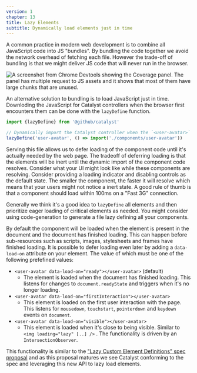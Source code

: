 ```yaml
---
version: 1
chapter: 13
title: Lazy Elements
subtitle: Dynamically load elements just in time
---
```


A common practice in modern web development is to combine all JavaScript code into JS "bundles". By bundling the code together we avoid the network overhead of fetching each file. However the trade-off of bundling is that we might deliver JS code that will never run in the browser.

![A screenshot from Chrome Devtools showing the Coverage panel. The panel has multiple request to JS assets and it shows that most of them have large chunks that are unused.](/catalyst/guide/devtools-coverage.png)

An alternative solution to bundling is to load JavaScript just in time. Downloding the JavaScript for Catalyst controllers when the browser first encounters them can be done with the `lazyDefine` function.

```typescript
import {lazyDefine} from '@github/catalyst'

// Dynamically import the Catalyst controller when the `<user-avatar>` tag is seen.
lazyDefine('user-avatar', () => import('./components/user-avatar'))
```

Serving this file allows us to defer loading of the component code until it's actually needed by the web page. The tradeoff of deferring loading is that the elements will be inert until the dynamic import of the component code resolves. Consider what your UI might look like while these components are resolving. Consider providing a loading indicator and disabling controls as the default state. The smaller the component, the faster it will resolve which means that your users might not notice a inert state. A good rule of thumb is that a component should load within 100ms on a "Fast 3G" connection.

Generally we think it's a good idea to `lazyDefine` all elements and then prioritize eager loading of ciritical elements as needed. You might consider using code-generation to generate a file lazy defining all your components.

By default the component will be loaded when the element is present in the document and the document has finished loading. This can happen before sub-resources such as scripts, images, stylesheets and frames have finished loading. It is possible to defer loading even later by adding a `data-load-on` attribute on your element. The value of which must be one of the following prefefined values:

- `<user-avatar data-load-on="ready"></user-avatar>` (default)
	- The element is loaded when the document has finished loading. This listens for changes to `document.readyState` and triggers when it's no longer loading.
- `<user-avatar data-load-on="firstInteraction"></user-avatar>` 
	- This element is loaded on the first user interaction with the page. This listens for `mousedown`, `touchstart`, `pointerdown` and `keydown` events on `document`.
- `<user-avatar data-load-on="visible"></user-avatar>`
	- This element is loaded when it's close to being visible. Similar to `<img loading="lazy" [..] />` . The functionality is driven by an `IntersectionObserver`.

This functionality is similar to the ["Lazy Custom Element Definitions" spec proposal](https://github.com/WICG/webcomponents/issues/782) and as this proposal matures we see Catalyst conforming to the spec and leveraging this new API to lazy load elements.
